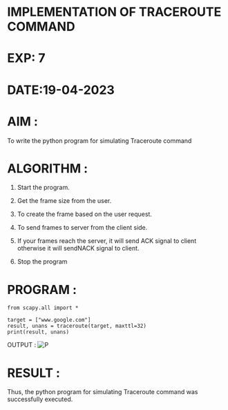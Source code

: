 # IMPLEMENTATION OF TRACEROUTE COMMAND
# EXP: 7
# DATE:19-04-2023
# AIM :
To write the python program for simulating Traceroute command
# ALGORITHM :
1. Start the program.
2. Get the frame size from the user.
3. To create the frame based on the user request.
4. To send frames to server from the client side.
5. If your frames reach the server, it will send ACK signal to client
otherwise it will sendNACK signal to client.

6. Stop the program
# PROGRAM :
```
from scapy.all import *

target = ["www.google.com"]
result, unans = traceroute(target, maxttl=32)
print(result, unans)
```
OUTPUT :
![P](https://github.com/ShakthiSundar-K/EX-7/assets/128116143/396eaa68-b900-4f7e-9ece-5f9657924d5e)


# RESULT :
Thus, the python program for simulating Traceroute command was successfully executed.
